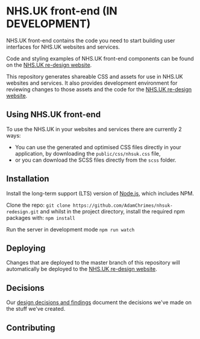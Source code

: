 # NHS.UK front-end (IN DEVELOPMENT)

NHS.UK front-end contains the code you need to start building user interfaces for NHS.UK websites and services.

Code and styling examples of NHS.UK front-end components can be found on the <a href="https://nhsuk-redesign.herokuapp.com/">NHS.UK re-design website</a>.

This repository generates shareable CSS and assets for use in NHS.UK websites and services. It also provides development environment for reviewing changes to those assets and the code for the <a href="https://nhsuk-redesign.herokuapp.com/">NHS.UK re-design website</a>.

## Using NHS.UK front-end

To use the NHS.UK in your websites and services there are currently 2 ways:

- You can use the generated and optimised CSS files directly in your application, by downloading the `public/css/nhsuk.css` file,
- or you can download the SCSS files directly from the `scss` folder.

## Installation

Install the long-term support (LTS) version of <a href="https://nodejs.org/en/">Node.js</a>, which includes NPM.

Clone the repo: `git clone https://github.com/AdamChrimes/nhsuk-redesign.git` and whilst in the project directory, install the required npm packages with: `npm install`

Run the server in development mode `npm run watch` 

## Deploying

Changes that are deployed to the master branch of this repository will automatically be deployed to the <a href="https://nhsuk-redesign.herokuapp.com/">NHS.UK re-design website</a>.

## Decisions

Our <a href="https://nhsuk-redesign.herokuapp.com/decisions">design decisions and findings</a> document the decisions we've made on the stuff we've created.

## Contributing



